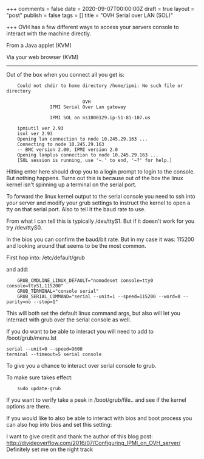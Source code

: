 +++
comments = false
date = 2020-09-07T00:00:00Z
draft = true
layout = "post"
publish = false
tags = []
title = "OVH Serial over LAN (SOL)"

+++
OVH has a few different ways to access your servers console to interact with the machine directly.

From a Java applet (KVM)

Via your web browser (KVM)

***

Out of the box when you connect all you get is:

```
    Could not chdir to home directory /home/ipmi: No such file or directory
    
                            OVH
                IPMI Serial Over Lan gateway
    
                IPMI SOL on ns1000129.ip-51-81-107.us
    
    ipmiutil ver 2.93
    isol ver 2.93
    Opening lan connection to node 10.245.29.163 ...
    Connecting to node 10.245.29.163
    -- BMC version 2.00, IPMI version 2.0
    Opening lanplus connection to node 10.245.29.163 ...
    [SOL session is running, use '~.' to end, '~?' for help.]
```

Hitting enter here should drop you to a login prompt to login to the console. But nothing happens. Turns out this is because out of the box the linux kernel isn't spinning up a terminal on the serial port.

To forward the linux kernel output to the serial console you need to ssh into your server and modify your grub settings to instruct the kernel to open a tty on that serial port.  Also to tell it the baud rate to use.

From what I can tell this is typically /dev/ttyS1.  But if it doesn't work for you try /dev/ttyS0.

In the bios you can confirm the baud/bit rate.  But in my case it was: 115200 and looking around that seems to be the most common.

First hop into: /etc/default/grub

and add:
```
    GRUB_CMDLINE_LINUX_DEFAULT="nomodeset console=tty0 console=ttyS1,115200"
    GRUB_TERMINAL="console serial"
    GRUB_SERIAL_COMMAND="serial --unit=1 --speed=115200 --word=8 --parity=no --stop=1"
```

This will both set the default linux command args, but also will let you interract with grub over the serial console as well.

If you do want to be able to interact you will need to add to /boot/grub/menu.lst

```
serial --unit=0 --speed=9600
terminal --timeout=5 serial console
```

To give you a chance to interact over serial console to grub.

To make sure takes effect:

```
    sudo update-grub
```

If you want to verify take a peak in /boot/grub/file.. and see if the kernel options are there.

If you would like to also be able to interact with bios and boot process you can also hop into bios and set this setting:



I want to give credit and thank the author of this blog post: http://divideoverflow.com/2016/07/Configuring_IPMI_on_OVH_server/ Definitely set me on the right track